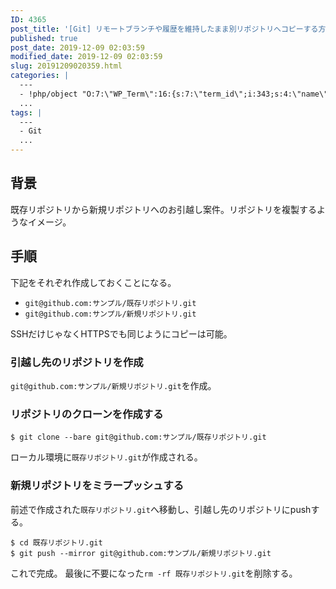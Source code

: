 ```yaml
---
ID: 4365
post_title: '[Git] リモートブランチや履歴を維持したまま別リポジトリへコピーする方法'
published: true
post_date: 2019-12-09 02:03:59
modified_date: 2019-12-09 02:03:59
slug: 20191209020359.html
categories: |
  ---
  - !php/object "O:7:\"WP_Term\":16:{s:7:\"term_id\";i:343;s:4:\"name\";s:6:\"\u958B\u767A\";s:4:\"slug\";s:11:\"development\";s:10:\"term_group\";i:0;s:16:\"term_taxonomy_id\";i:361;s:8:\"taxonomy\";s:8:\"category\";s:11:\"description\";s:0:\"\";s:6:\"parent\";i:0;s:5:\"count\";i:30;s:6:\"filter\";s:3:\"raw\";s:6:\"cat_ID\";i:343;s:14:\"category_count\";i:30;s:20:\"category_description\";s:0:\"\";s:8:\"cat_name\";s:6:\"\u958B\u767A\";s:17:\"category_nicename\";s:11:\"development\";s:15:\"category_parent\";i:0;}"
  ...
tags: |
  ---
  - Git
  ...
---
```

## 背景

既存リポジトリから新規リポジトリへのお引越し案件。リポジトリを複製するようなイメージ。

## 手順

下記をそれぞれ作成しておくことになる。

- `git@github.com:サンプル/既存リポジトリ.git`
- `git@github.com:サンプル/新規リポジトリ.git`

SSHだけじゃなくHTTPSでも同じようにコピーは可能。


### 引越し先のリポジトリを作成

`git@github.com:サンプル/新規リポジトリ.git`を作成。


### リポジトリのクローンを作成する

```
$ git clone --bare git@github.com:サンプル/既存リポジトリ.git
```

ローカル環境に`既存リポジトリ.git`が作成される。


### 新規リポジトリをミラープッシュする

前述で作成された`既存リポジトリ.git`へ移動し、引越し先のリポジトリにpushする。

```
$ cd 既存リポジトリ.git
$ git push --mirror git@github.com:サンプル/新規リポジトリ.git
```

これで完成。
最後に不要になった`rm -rf 既存リポジトリ.git`を削除する。